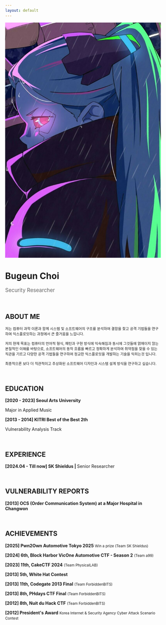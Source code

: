 ```yaml
---
layout: default
---
```


<img class="profile-picture" src="Rebekah.jpg">
<h1><b>Bugeun Choi</b></h1>
<p style="font-size: 1.2em; color: #666;" data-ke-size="size16">
Security Researcher
</p>
&nbsp;

## ABOUT ME

<p><small>저는 컴퓨터 과학 이론과 함께 시스템 및 소프트웨어의 구조를 분석하여 결함을 찾고 공격 기법들을 연구하여 익스플로잇하는 과정에서 큰 즐거움을 느낍니다.</small></p>

<p><small>저의 현재 목표는 컴퓨터의 언어적 형식, 패턴과 구현 방식에 익숙해짐과 동시에 그것들에 얽매이지 않는 본질적인 이해를 바탕으로, 소프트웨어의 동작 흐름을 빠르고 정확하게 분석하여 취약점을 찾을 수 있는 직관을 기르고 다양한 공격 기법들을 연구하여 정교한 익스플로잇을 개발하는 기술을 익히는것 입니다.</small></p>

<p><small>최종적으론 보다 더 직관적이고 추상화된 소프트웨어 디자인과 시스템 설계 방식을 연구하고 싶습니다.</small></p>


&nbsp;

<!--
## Interests
>
* <b>Vulnerability Research & Exploit Dev</b> <small>1-day / 0-day</small>
* <b>CTF/Wargame</b> <small>System Hacking / Binary Analysis / Web</small>
* <b>Analysis tool Development</b>
* <b>Computer Science</b>

&nbsp; 
-->

## EDUCATION
  
<p data-ke-size="size16">
<b>[2020 - 2023] Seoul Arts University</b>
</p>
<p data-ke-size="size14">Major in Applied Music</p>     
<p data-ke-size="size16">
<b>[2013 - 2014] KITRI Best of the Best 2th</b>
</p>
<p data-ke-size="size14">Vulnerability Analysis Track</p>
&nbsp;

## EXPERIENCE
<p data-ke-size="size16"><b>[2024.04 - Till now] SK Shieldus | </b> Senior Researcher</p>
&nbsp;

## VULNERABILITY REPORTS
<p data-ke-size="size16"><b>[2013] OCS (Order Communication System) at a Major Hospital in Changwon</b></p>

&nbsp;


## ACHIEVEMENTS

<p data-ke-size="size16">
<b>[2025] Pwn2Own Automotive Tokyo 2025</b> <small> Win a prize (Team SK Shieldus) </small>
</p>
<p data-ke-size="size16">
<b>[2024] 6th, Block Harbor VicOne Automotive CTF - Season 2</b> <small> (Team a99) </small>
</p>
<p data-ke-size="size16">
<b>[2023] 11th, CakeCTF 2024</b> <small> (Team PhysicalLAB) </small>
</p>
<p data-ke-size="size16">
<b>[2013] 5th, White Hat Contest</b>
</p>
<p data-ke-size="size16">
<b>[2013] 11th, Codegate 2013 Final</b> <small>(Team ForbiddenBITS)</small>
</p>
<p data-ke-size="size16">
<b>[2013] 8th, PHdays CTF Final</b> <small>(Team ForbiddenBITS)</small>
</p>
<p data-ke-size="size16">
<b>[2012] 8th, Nuit du Hack CTF</b> <small>(Team ForbiddenBITS)</small>
</p>
<p data-ke-size="size16">
<b>[2012] President's Award</b> <small>Korea Internet &amp; Security Agency Cyber Attack Scenario Contest</small>
</p>
&nbsp;
